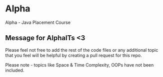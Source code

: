 # Alpha
Alpha - Java Placement Course


## Message for AlphaITs <3
Please feel not free to add the rest of the code files or any additional topic that you feel will be helpful by creating a pull request for this repo.

Please note - topics like Space & Time Complexity, OOPs have not been included.
